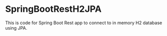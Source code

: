 # SpringBootRestH2JPA

This is code for Spring Boot Rest app to connect to in memory H2 database using JPA.
